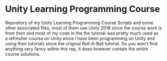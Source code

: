 # Unity Learning Programming Course
Repository of my Unity Learning Programming Course Scripts and some other associated files, most of them use Unity 2018 since the course work is from then 
and most of my code in the the tutorial was pretty much used as a refresher course on Unity since I have been programming on Unity and using their tutorials since the original Roll-A-Ball tutorial. So you won't find anything very fancy within this rep, it does however contain the entire course solutions.
